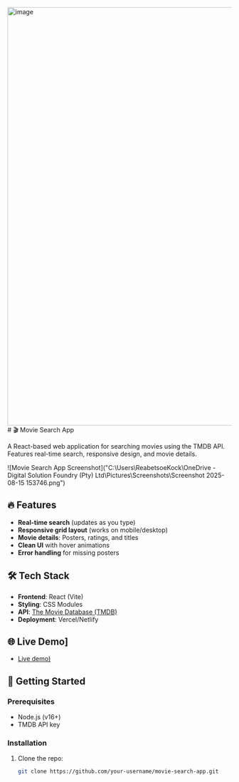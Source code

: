 <img width="1902" height="940" alt="image" src="https://github.com/user-attachments/assets/ecb0063c-7d2b-469d-957b-eb41fd06afb9" /># 🎬 Movie Search App

A React-based web application for searching movies using the TMDB API. Features real-time search, responsive design, and movie details.

![Movie Search App Screenshot]("C:\Users\ReabetsoeKock\OneDrive - Digital Solution Foundry (Pty) Ltd\Pictures\Screenshots\Screenshot 2025-08-15 153746.png")  

## 🔥 Features

- **Real-time search** (updates as you type)
- **Responsive grid layout** (works on mobile/desktop)
- **Movie details**: Posters, ratings, and titles
- **Clean UI** with hover animations
- **Error handling** for missing posters

## 🛠️ Tech Stack

- **Frontend**: React (Vite)
- **Styling**: CSS Modules
- **API**: [The Movie Database (TMDB)](https://www.themoviedb.org/)
- **Deployment**: Vercel/Netlify

## 🌐 Live Demo]
- [Live demo)](movie-search-app-93ao.vercel.app/)

## 🚀 Getting Started

### Prerequisites
- Node.js (v16+)
- TMDB API key 

### Installation
1. Clone the repo:
   ```bash
   git clone https://github.com/your-username/movie-search-app.git

